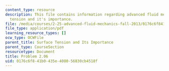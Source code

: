 ```yaml
---
content_type: resource
description: This file contains information regarding advanced fluid mechanics, surface
  tension and it's importance.
file: /media/courses/2-25-advanced-fluid-mechanics-fall-2013/0176c6f841b0435e408056830cb4518f_MIT2_25F13_Problem2.06.pdf
file_type: application/pdf
learning_resource_types: []
ocw_type: OCWFile
parent_title: Surface Tension and Its Importance
parent_type: CourseSection
resourcetype: Document
title: Problem 2.06
uid: 0176c6f8-41b0-435e-4080-56830cb4518f
---
```

